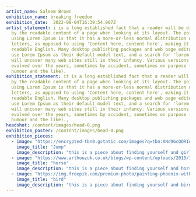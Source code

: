```yaml
---
artist_name: Saleem Brown
exhibition_name: breaking freedom
exhibition_date:  2023-08-04T16:39:54.907Z
artist_statement: i is a long established fact that a reader will be distracted
  by the readable content of a page when looking at its layout. The point of
  using Lorem Ipsum is that it has a more-or-less normal distribution of
  letters, as opposed to using 'Content here, content here', making it look like
  readable English. Many desktop publishing packages and web page editors now
  use Lorem Ipsum as their default model text, and a search for 'lorem ipsum'
  will uncover many web sites still in their infancy. Various versions have
  evolved over the years, sometimes by accident, sometimes on purpose (injected
  humour and the like). 
exhibition_statement: it is a long established fact that a reader will be distracted
  by the readable content of a page when looking at its layout. The point of
  using Lorem Ipsum is that it has a more-or-less normal distribution of
  letters, as opposed to using 'Content here, content here', making it look like
  readable English. Many desktop publishing packages and web page editors now
  use Lorem Ipsum as their default model text, and a search for 'lorem ipsum'
  will uncover many web sites still in their infancy. Various versions have
  evolved over the years, sometimes by accident, sometimes on purpose (injected
  humour and the like).,
headshot: /content/images/head-0.png
exhibition_poster: /content/images/head-0.png
exhibition_pieces:
  - image: "https://encrypted-tbn0.gstatic.com/images?q=tbn:ANd9GcQORIqNTE2JHCLpFRHfkcLI2K-L-3OG5HW3vg&usqp=CAU"
    image_title: "Jump"
    image_description: "this is a piece about finding yourself and girl jumping"
  - image: "https://www.arthouzuk.co.uk/blogs/wp-content/uploads/2015/12/Horse-with-Moon-1170x981.jpg"
    image_title: "horse"
    image_description: "this is a piece about finding yourself and horse"
  - image: "https://img.freepik.com/premium-photo/painting-phoenix-with-word-fire-it_899870-10450.jpg"
    image_title: "bird"
    image_description: "this is a piece about finding yourself and bird" 
---
```

